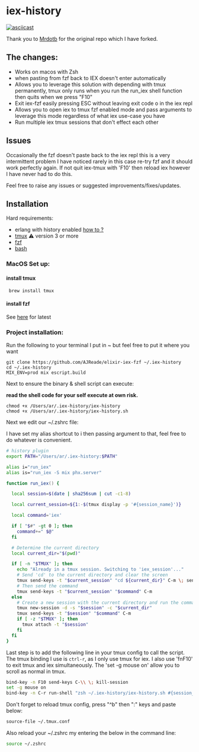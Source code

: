 # iex-history

[![asciicast](https://asciinema.org/a/gV4vsp7HTGblsNGBbJvGG75MJ.svg)](https://asciinema.org/a/gV4vsp7HTGblsNGBbJvGG75MJ)

Thank you to [Mrdotb](https://github.com/mrdotb) for the original repo which I have forked.

## The changes:

- Works on macos with Zsh
- when pasting from fzf back to IEX doesn't enter automatically
- Allows you to leverage this solution with depending with tmux permanently, tmux only runs when you run the run_iex shell function then quits when we press "F10"
- Exit iex-fzf easily pressing ESC without leaving exit code o in the iex repl
- Allows you to open iex to tmux fzf enabled mode and pass arguments to leverage this mode regardless of what iex use-case you have
- Run multiple iex tmux sessions that don't effect each other

## Issues

Occasionally the fzf doesn't paste back to the iex repl this is a very intermittent problem I have noticed rarely in this case re-try fzf and it should work perfectly again. If not quit iex-tmux with 'F10' then reload iex however I have never had to do this.

Feel free to raise any issues or suggested improvements/fixes/updates.

## Installation

Hard requirements:

- erlang with history enabled [how to ?](https://til.hashrocket.com/posts/is9yfvhdnp-enable-history-in-iex-through-erlang-otp-20-)
- [tmux](https://github.com/tmux/tmux/) :warning: version 3 or more
- [fzf](https://github.com/junegunn/fzf)
- [bash](https://www.gnu.org/software/bash/)

### MacOS Set up:

#### install tmux

```shell
 brew install tmux
 ```

#### install fzf

See [here](https://github.com/junegunn/fzf) for latest


### Project installation:

Run the following to your terminal I put in ~ but feel free to put it where you want

```shell
git clone https://github.com/AJReade/elixir-iex-fzf ~/.iex-history
cd ~/.iex-history
MIX_ENV=prod mix escript.build
```

Next to ensure the binary & shell script can execute:

**read the shell code for your self execute at own risk.**

``` shell
chmod +x /Users/ar/.iex-history/iex-history
chmod +x /Users/ar/.iex-history/iex-history.sh
```

Next we edit our ~/.zshrc file:

I have set my alias shortcut to i then passing argument to that, feel free to do whatever is convenient.

``` zsh
# history plugin
export PATH="/Users/ar/.iex-history:$PATH"

alias i="run_iex"
alias is="run_iex -S mix phx.server"

function run_iex() {

  local session=$(date | sha256sum | cut -c1-8)

  local current_session=${1:-$(tmux display -p '#{session_name}')}

  local command='iex'

  if [ "$#" -gt 0 ]; then
    command+=" $@"
  fi

  # Determine the current directory
  local current_dir="$(pwd)"

  if [ -n "$TMUX" ]; then
    echo "Already in a tmux session. Switching to 'iex_session'..."
    # Send 'cd' to the current directory and clear the screen
    tmux send-keys -t "$current_session" "cd ${current_dir}" C-m \; send-keys -t "$current_session" "clear" C-m
    # Then send the command
    tmux send-keys -t "$current_session" "$command" C-m
  else
    # Create a new session with the current directory and run the command
    tmux new-session -d -s "$session" -c "$current_dir"
    tmux send-keys -t "$session" "$command" C-m
    if [ -z "$TMUX" ]; then
      tmux attach -t "$session"
    fi
  fi
}

```

Last step is to add the following line in your tmux config to call the script.
The tmux binding I use is `ctrl-r`, as I only use tmux for iex.
I also use 'fnF10' to exit tmux and iex simultaneously.
The 'set -g mouse on' allow you to scroll as normal in tmux.

```bash
bind-key -n F10 send-keys C-\\ \; kill-session
set -g mouse on
bind-key -n C-r run-shell "zsh ~/.iex-history/iex-history.sh #{session_name} #{window_id} #D #{pane_current_command}"
```

Don't forget to reload tmux config, press "^b" then ":" keys and paste below:

```bash
source-file ~/.tmux.conf
```

Also reload your ~/.zshrc my entering the below in the command line:

```bash
source ~/.zshrc
```
